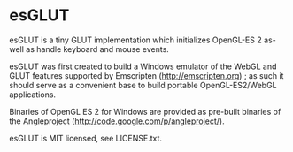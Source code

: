 esGLUT
======

esGLUT is a tiny GLUT implementation which initializes OpenGL-ES 2 as-well as
handle keyboard and mouse events.

esGLUT was first created to build a Windows emulator of the WebGL and GLUT
features supported by Emscripten (http://emscripten.org) ; as such it should
serve as a convenient base to build portable OpenGL-ES2/WebGL applications.

Binaries of OpenGL ES 2 for Windows are provided as pre-built binaries of the
Angleproject (http://code.google.com/p/angleproject/).

esGLUT is MIT licensed, see LICENSE.txt.
